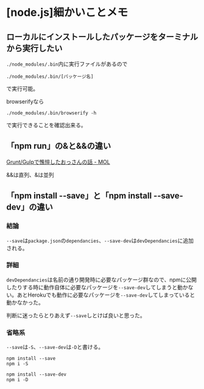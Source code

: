 # [node.js]細かいことメモ

## ローカルにインストールしたパッケージをターミナルから実行したい

`./node_modules/.bin`内に実行ファイルがあるので

```
./node_modules/.bin/[パッケージ名]
```

で実行可能。

browserifyなら

```
./node_modules/.bin/browserify -h
```

で実行できることを確認出来る。

## 「npm run」の&と&&の違い

[Grunt/Gulpで憔悴したおっさんの話 - MOL](https://t32k.me/mol/log/npm-run-script/)

&&は直列、&は並列


## 「npm install --save」と「npm install --save-dev」の違い

### 結論

`--save`は`package.json`の`dependancies`、`--save-dev`は`devDependancies`に追加される。

### 詳細

`devDependancies`は名前の通り開発時に必要なパッケージ群なので、npmに公開したりする時に動作自体に必要なパッケージを`--save-dev`してしまうと動かない。あとHerokuでも動作に必要なパッケージを`--save-dev`してしまっていると動かなかった。

判断に迷ったらとりあえず`--save`しとけば良いと思った。

### 省略系

`--save`は`-S`、`--save-dev`は`-D`と書ける。

```
npm install --save
npm i -S

npm install --save-dev
npm i -D
```
